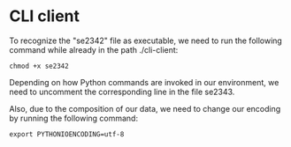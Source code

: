 # CLI client

To recognize the "se2342" file as executable, we need to run the following command while already in the path ./cli-client:

`chmod +x se2342`

Depending on how Python commands are invoked in our environment, we need to uncomment the corresponding line in the file se2343.

Also, due to the composition of our data, we need to change our encoding by running the following command:

`export PYTHONIOENCODING=utf-8`
